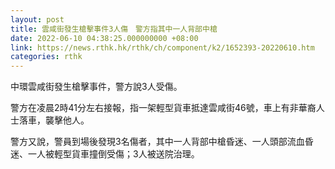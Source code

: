 ```yaml
---
layout: post
title: 雲咸街發生槍擊事件3人傷　警方指其中一人背部中槍
date: 2022-06-10 04:38:25.000000000 +08:00
link: https://news.rthk.hk/rthk/ch/component/k2/1652393-20220610.htm
categories: rthk
---
```


中環雲咸街發生槍擊事件，警方說3人受傷。

警方在凌晨2時41分左右接報，指一架輕型貨車抵達雲咸街46號，車上有非華裔人士落車，襲擊他人。

警方又說，警員到場後發現3名傷者，其中一人背部中槍昏迷、一人頭部流血昏迷、一人被輕型貨車撞倒受傷；3人被送院治理。

